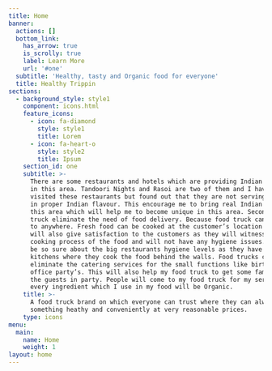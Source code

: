 ```yaml
---
title: Home
banner:
  actions: []
  bottom_link:
    has_arrow: true
    is_scrolly: true
    label: Learn More
    url: '#one'
  subtitle: 'Healthy, tasty and Organic food for everyone'
  title: Healthy Trippin
sections:
  - background_style: style1
    component: icons.html
    feature_icons:
      - icon: fa-diamond
        style: style1
        title: Lorem
      - icon: fa-heart-o
        style: style2
        title: Ipsum
    section_id: one
    subtitle: >-
      There are some restaurants and hotels which are providing Indian flavours
      in this area. Tandoori Nights and Rasoi are two of them and I have also
      visited these restaurants but found out that they are not serving dishes
      in proper Indian flavour. This encourage me to bring real Indian food in
      this area which will help me to become unique in this area. Secondly, food
      truck eliminate the need of food delivery. Because food truck can be taken
      to anywhere. Fresh food can be cooked at the customer’s location which
      will also give satisfaction to the customers as they will witness the
      cooking process of the food and will not have any hygiene issues. We can’t
      be so sure about the big restaurants hygiene levels as they have their
      kitchens where they cook the food behind the walls. Food trucks can also
      eliminate the catering services for the small functions like birthdays and
      office party’s. This will also help my food truck to get some fame from
      the guests in party. People will come to my food truck for my services as
      every ingredient which I use in my food will be Organic.
    title: >-
      A food truck brand on which everyone can trust where they can always eat
      something heathy and conveniently at very reasonable prices.
    type: icons
menu:
  main:
    name: Home
    weight: 1
layout: home
---
```


